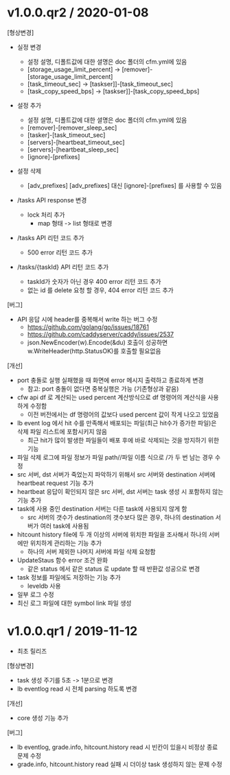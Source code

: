 v1.0.0.qr2 / 2020-01-08
===================

[형상변경]
  * 실정 변경
    - 설정 설명, 디폴트값에 대한 셜명은 doc 폴더의 cfm.yml에 있음
    - [storage_usage_limit_percent] -> [remover]-[storage_usage_limit_percent]
    - [task_timeout_sec] -> [taskser]]-[task_timeout_sec]
    - [task_copy_speed_bps] -> [taskser]]-[task_copy_speed_bps]
  * 설정 추가
    - 설정 설명, 디폴트값에 대한 셜명은 doc 폴더의 cfm.yml에 있음
    - [remover]-[remover_sleep_sec]
    - [tasker]-[task_timeout_sec]
    - [servers]-[heartbeat_timeout_sec]
    - [servers]-[heartbeat_sleep_sec]
    - [ignore]-[prefixes]
  * 설정 삭제
    - [adv_prefixes]
      [adv_prefixes] 대신 [ignore]-[prefixes] 를 사용할 수 있음

  * /tasks API response 변경
    - lock 처리 추가
	  - map 형태 -> list 형태로 변경
  * /tasks API 리턴 코드 추가
	  - 500 error 리턴 코드 추가
  * /tasks/{taskId} API 리턴 코드 추가
	  - taskId가 숫자가 아닌 경우 400 error 리턴 코드 추가
    - 없는 id 를 delete 요청 할 경우, 404 error 리턴 코드 추가

[버그]
  * API 응답 시에 header를 중복해서 write 하는 버그 수정
    - https://github.com/golang/go/issues/18761
    - https://github.com/caddyserver/caddy/issues/2537
    - json.NewEncoder(w).Encode(&du) 호출이 성공하면 w.WriteHeader(http.StatusOK)를 호출할 필요없음

[개선]
  * port 충돌로 실행 실패했을 때 화면에 error 메시지 출력하고 종료하게 변경
    - 참고: port  충돌이 없다면 중복실행은 가능 (기존형상과 같음)
  * cfw api df 로 계산되는 used percent 계산방식으로 df 명령어의 계산식을 사용하게 수정함
	  - 이전 버전에서는 df 명령어의  값보다 used percent 값이 작게 나오고 있었음
  * lb event log 에서 hit 수를 만족해서 배포되는 파일(최근 hit수가 증가한 파일)은 삭제 파일 리스트에 포함시키지 않음
	  - 최근 hit가 많이 발생한 파일들이 배포 후에 바로 삭제되는 것을 방지하기 위한 기능
  * 파일 삭제 로그에 파일 정보가 파일 path//파일 이름 식으로 /가 두 번 남는 경우 수정
  * src 서버, dst 서버가 죽었는지 파악하기 위해서 src 서버와 destination 서버에 heartbeat request 기능 추가
  * heartbeat 응답이 확인되지 않은 src 서버, dst 서버는 task 생성 시 포함하지 않는 기능 추가
  * task에 사용 중인 destination 서버는 다른 task에 사용되지 않게 함
	  - src 서버의 갯수가 destination의 갯수보다 많은 경우, 하나의 destination 서버가 여러 task에 사용됨
  * hitcount history file에 두 개 이상의 서버에 위치한 파일을 조사해서 하나의 서버에만 위치하게 관리하는 기능 추가
	  - 하나의 서버 제외한 나머지 서버에 파일 삭제 요청함
  * UpdateStaus 함수 error 조건 완화
	  - 같은 status 에서 같은 status 로 update 할 때 반환값 성공으로 변경
  * task 정보를 파일에도 저장하는 기능 추가
    - leveldb 사용
  * 일부 로그 수정
  * 최신 로그 파일에 대한 symbol link 파일 생성

v1.0.0.qr1 / 2019-11-12
===================
* 최초 릴리즈

[형상변경]
  * task 생성 주기를 5초 -> 1분으로 변경
  * lb eventlog read 시 전체 parsing 하도록 변경

[개선]
  * core 생성 기능 추가

[버그]
  * lb eventlog, grade.info, hitcount.history read 시 빈칸이 있을시 비정상 종료 문제 수정
  * grade.info, hitcount.history read 실패 시 더이상 task 생성하지 않는 문제 수정
